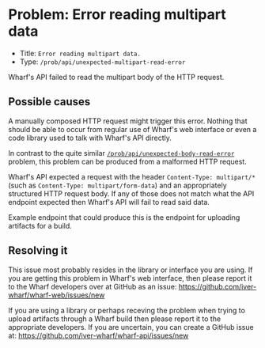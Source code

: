 # Problem: Error reading multipart data

<!-- panels:start -->

<!-- div:right-panel -->

- Title: `Error reading multipart data.`
- Type: `/prob/api/unexpected-multipart-read-error`

<!-- div:left-panel -->

Wharf's API failed to read the multipart body of the HTTP request.

<!-- panels:end -->

## Possible causes

A manually composed HTTP request might trigger this error. Nothing that should
be able to occur from regular use of Wharf's web interface or even a code
library used to talk with Wharf's API directly.

In contrast to the quite similar [`/prob/api/unexpected-body-read-error`](/prob/api/unexpected-body-read-error)
problem, this problem can be produced from a malformed HTTP request.

Wharf's API expected a request with the header `Content-Type: multipart/*`
(such as `Content-Type: multipart/form-data`) and an appropriately structured
HTTP request body. If any of those does not match what the API endpoint
expected then Wharf's API will fail to read said data.

Example endpoint that could produce this is the endpoint for uploading
artifacts for a build.

## Resolving it

This issue most probably resides in the library or interface you are using. If
you are getting this problem in Wharf's web interface, then please report it
to the Wharf developers over at GitHub as an issue: <https://github.com/iver-wharf/wharf-web/issues/new>

If you are using a library or perhaps receving the problem when trying to
upload artifacts through a Wharf build then please report it to the appropriate
developers. If you are uncertain, you can create a GitHub issue at:
<https://github.com/iver-wharf/wharf-api/issues/new>
